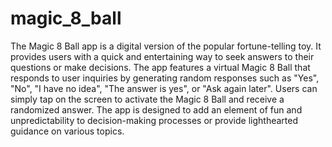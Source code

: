 # magic_8_ball
 
The Magic 8 Ball app is a digital version of the popular fortune-telling toy. It provides users with a quick and entertaining way to seek answers to their questions or make decisions. The app features a virtual Magic 8 Ball that responds to user inquiries by generating random responses such as "Yes", "No", "I have no idea", "The answer is yes", or "Ask again later". Users can simply tap on the screen to activate the Magic 8 Ball and receive a randomized answer. The app is designed to add an element of fun and unpredictability to decision-making processes or provide lighthearted guidance on various topics.
